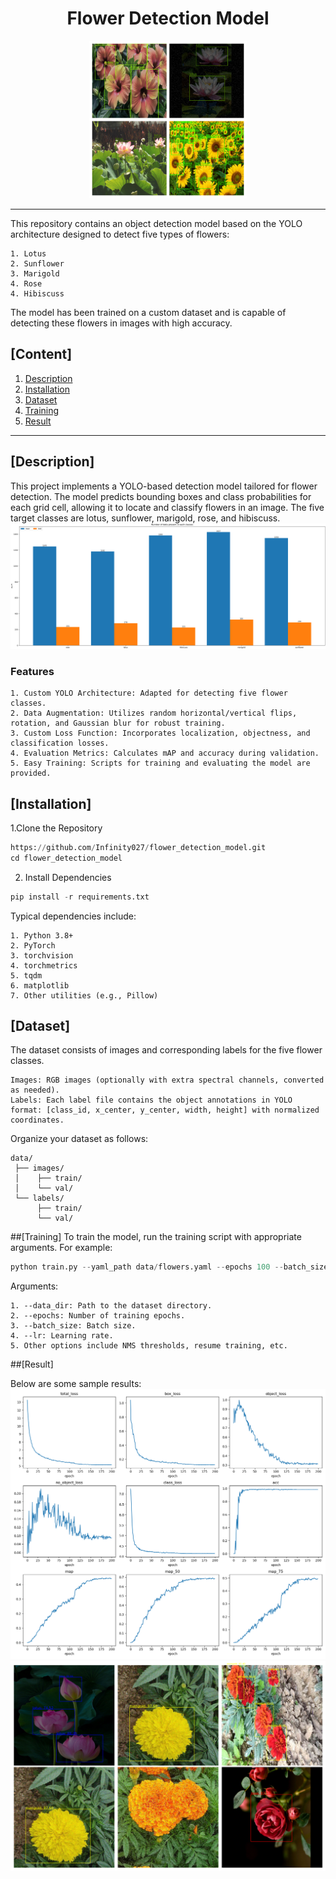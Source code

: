 # <div align="center">Flower Detection Model</div>
<p align="center">
  <img alt="Characters" src="results/plot_images.png" title="Images" width="50%"/>
</p>

---
This repository contains an object detection model based on the YOLO architecture designed to detect five types of flowers:

    1. Lotus
    2. Sunflower
    3. Marigold
    4. Rose
    4. Hibiscuss

The model has been trained on a custom dataset and is capable of detecting these flowers in images with high accuracy.

## [Content]
1. [Description](#description)   
2. [Installation](#installation)
3. [Dataset](#dataset)  
4. [Training](#model-training)
5. [Result](#text-segmentation)

---
## [Description]

This project implements a YOLO-based detection model tailored for flower detection. The model predicts bounding boxes and class probabilities for each grid cell, allowing it to locate and classify flowers in an image. The five target classes are lotus, sunflower, marigold, rose, and hibiscuss.
![Available Data for all classes(Training & Testing)](results/bargraph.png 'Available Data for all classes(Training & Testing)')

### Features
    1. Custom YOLO Architecture: Adapted for detecting five flower classes.
    2. Data Augmentation: Utilizes random horizontal/vertical flips, rotation, and Gaussian blur for robust training.
    3. Custom Loss Function: Incorporates localization, objectness, and classification losses.
    4. Evaluation Metrics: Calculates mAP and accuracy during validation.
    5. Easy Training: Scripts for training and evaluating the model are provided.

## [Installation]
1.Clone the Repository
```python
https://github.com/Infinity027/flower_detection_model.git
cd flower_detection_model
```
2. Install Dependencies
```python
pip install -r requirements.txt
```
Typical dependencies include:

    1. Python 3.8+
    2. PyTorch
    3. torchvision
    4. torchmetrics
    5. tqdm
    6. matplotlib
    7. Other utilities (e.g., Pillow)
    
## [Dataset]

The dataset consists of images and corresponding labels for the five flower classes.

    Images: RGB images (optionally with extra spectral channels, converted as needed).
    Labels: Each label file contains the object annotations in YOLO format: [class_id, x_center, y_center, width, height] with normalized coordinates.

Organize your dataset as follows:

    data/
     ├── images/
     │    ├── train/
     │    └── val/
     └── labels/
          ├── train/
          └── val/

##[Training]
To train the model, run the training script with appropriate arguments. For example:
```python
python train.py --yaml_path data/flowers.yaml --epochs 100 --batch_size 16 --lr 0.001
```
  Arguments:

    1. --data_dir: Path to the dataset directory.
    2. --epochs: Number of training epochs.
    3. --batch_size: Batch size.
    4. --lr: Learning rate.
    5. Other options include NMS thresholds, resume training, etc.
    
##[Result]

Below are some sample results:
![Graph](results/val_loss.png 'Validation Graph')
![Result after 189 epoch](results/pred_plot_189.png 'Object Prediction')
